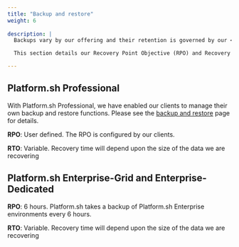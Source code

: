 ```yaml
---
title: "Backup and restore"
weight: 6
 
description: |
  Backups vary by our offering and their retention is governed by our <a href="/security/data-retention.html">data retention</a> policies.<br><br>

  This section details our Recovery Point Objective (RPO) and Recovery Time Objective (RTO) for our Platform.sh Professional and Platform.sh Enterprise offerings.

---
```


## Platform.sh Professional

With Platform.sh Professional, we have enabled our clients to manage their own backup and restore functions. Please see the [backup and restore](/administration/backup-and-restore.md) page for details.

**RPO**: User defined. The RPO is configured by our clients.

**RTO**: Variable. Recovery time will depend upon the size of the data we are recovering

## Platform.sh Enterprise-Grid and Enterprise-Dedicated

**RPO**: 6 hours.  Platform.sh takes a backup of Platform.sh Enterprise environments every 6 hours.

**RTO**: Variable. Recovery time will depend upon the size of the data we are recovering
